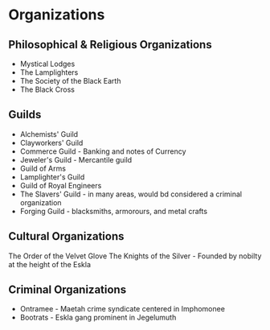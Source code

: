 # Organizations

## Philosophical & Religious Organizations
* Mystical Lodges
* The Lamplighters
* The Society of the Black Earth
* The Black Cross

## Guilds
* Alchemists' Guild
* Clayworkers' Guild
* Commerce Guild - Banking and notes of Currency
* Jeweler's Guild - Mercantile guild
* Guild of Arms
* Lamplighter's Guild
* Guild of Royal Engineers
* The Slavers' Guild - in many areas, would bd considered a criminal organization
* Forging Guild	- blacksmiths, armorours, and metal crafts

## Cultural Organizations
The Order of the Velvet Glove
The Knights of the Silver - Founded by nobilty at the height of the Eskla

## Criminal Organizations
* Ontramee - Maetah crime syndicate centered in Imphomonee
* Bootrats - Eskla gang prominent in Jegelumuth
		
